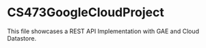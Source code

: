 # CS473GoogleCloudProject

This file showcases a REST API Implementation with GAE and Cloud Datastore.
